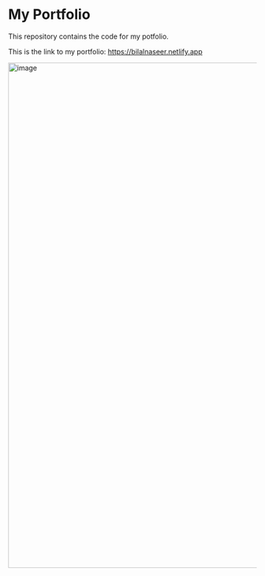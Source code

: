 # My Portfolio

This repository contains the code for my potfolio.

This is the link to my portfolio: https://bilalnaseer.netlify.app

<img width="1026" alt="image" src="https://github.com/BilalNaseer7773/Portfolio/assets/90666694/a36426fc-07c0-44e6-ad6a-cfc9d97f5f8e">

